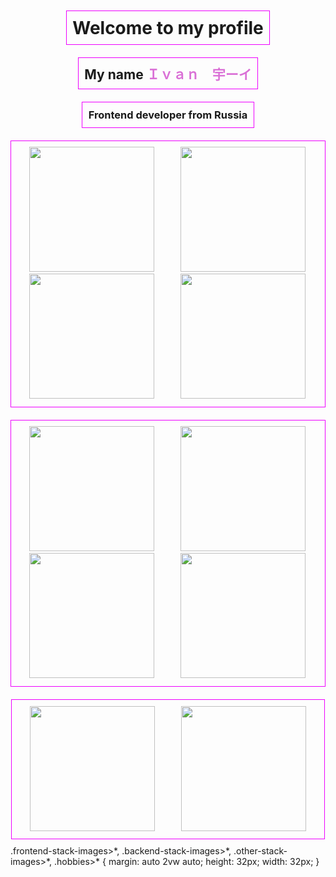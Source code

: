<div style="display: flex;
        flex-direction: column;">
    <h1 style="display: inline;
    margin: 10 auto;
    padding: 1vw;
    border: 0.02em solid rgb(238, 0, 255);">Welcome to my profile</h1>
    <h2 style="display: inline;
    margin: 10 auto;
    padding: 1vw;
    border: 0.02em solid rgb(238, 0, 255);">My name <a style="color: orchid">Ｉｖａｎ　宇ーイ</a></h2>
    <h3 style="display: inline;
    margin: 10 auto;
    padding: 1vw;
    border: 0.02em solid rgb(238, 0, 255);">Frontend developer from Russia</h3>
    <div style="display: inline;
    margin: 10 auto;
    padding: 1vw;
    border: 0.02em solid rgb(238, 0, 255);" class="frontend-stack-images" style="border: 0;">
        <img src="https://cdn.jsdelivr.net/npm/simple-icons@v13/icons/html5.svg" />
        <img src="https://cdn.jsdelivr.net/npm/simple-icons@v13/icons/css3.svg" />
        <img src="https://cdn.jsdelivr.net/npm/simple-icons@v13/icons/javascript.svg" />
        <img src="https://cdn.jsdelivr.net/npm/simple-icons@v13/icons/react.svg" />
    </div>
    <div style="display: inline;
    margin: 10 auto;
    padding: 1vw;
    border: 0.02em solid rgb(238, 0, 255);" class="backend-stack-images">
        <img style="margin: auto 2vw auto;
        height: 5vh;
        width: auto;" src="https://cdn.jsdelivr.net/npm/simple-icons@v13/icons/python.svg" />
        <img style="margin: auto 2vw auto;
        height: 5vh;
        width: auto;" src="https://cdn.jsdelivr.net/npm/simple-icons@v13/icons/django.svg" />
        <img src="https://cdn.jsdelivr.net/npm/simple-icons@v13/icons/postgresql.svg" />
        <img src="https://cdn.jsdelivr.net/npm/simple-icons@v13/icons/mysql.svg" />
    </div>
    <div style="display: inline;
    margin: 10 auto;
    padding: 1vw;
    border: 0.02em solid rgb(238, 0, 255);" class="other-stack-images">
        <img src="https://cdn.jsdelivr.net/npm/simple-icons@v13/icons/github.svg" />
        <img src="https://cdn.jsdelivr.net/npm/simple-icons@v13/icons/unity.svg" />
    </div>
    <!-- <div class="hobbies">
        <img src="https://cdn.jsdelivr.net/npm/simple-icons@v13/icons/steam.svg" />
    </div> -->
</div>
    .frontend-stack-images>*,
    .backend-stack-images>*,
    .other-stack-images>*,
    .hobbies>* {
        margin: auto 2vw auto;
        height: 32px;
        width: 32px;
    }
</style>
<style>
    .frontend-stack-images,
    .backend-stack-images,
    .other-stack-images,
    .hobbies {
        display: flex;
        border: 0;
    }
    .frontend-stack-images>*,
    .backend-stack-images>*,
    .other-stack-images>*,
    .hobbies>* {
        margin: auto 2vw auto;
        height: 5vh;
        width: auto;
    }
</style>
